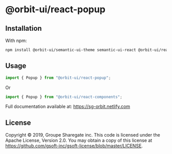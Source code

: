 # @orbit-ui/react-popup

## Installation

With npm:

```bash
npm install @orbit-ui/semantic-ui-theme semantic-ui-react @orbit-ui/react-popup
```

## Usage

```javascript
import { Popup } from "@orbit-ui/react-popup";
```

Or

```javascript
import { Popup } from "@orbit-ui/react-components";
```

Full documentation available at: https://sg-orbit.netlify.com

## License

Copyright © 2019, Groupe Sharegate inc. This code is licensed under the Apache License, Version 2.0. You may obtain a copy of this license at https://github.com/gsoft-inc/gsoft-license/blob/master/LICENSE.
